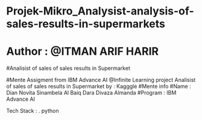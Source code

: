 # Projek-Mikro_Analysist-analysis-of-sales-results-in-supermarkets
# Author : @ITMAN ARIF HARIR
#Analisist of sales of sales results in Supermarket

#Mente Assigment from IBM Advance AI @Infinite Learning project Analisist of sales of sales results in Supermarket by : Kagggle
#Mente info 
#Name : Dian Novita Sinambela 
        Al Baiq Dara
        Divaza Almanda
#Program : IBM Advance AI

Tech Stack : . python 
